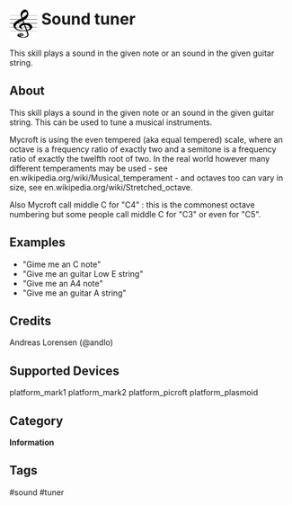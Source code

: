 # <img src='g-key.png' width='50' height='50' style='vertical-align:top'/> Sound tuner


This skill plays a sound in the given note or an sound in the given guitar string.

## About
This skill plays a sound in the given note or an sound in the given guitar string.
This can be used to tune a musical instruments.

Mycroft is using the even tempered (aka equal tempered) scale, where an octave is a
frequency ratio of exactly two and a semitone is a frequency ratio of exactly the
twelfth root of two. In the real world however many different temperaments may be
used - see en.wikipedia.org/wiki/Musical_temperament - and octaves too can vary in
size, see  en.wikipedia.org/wiki/Stretched_octave.

Also Mycroft call middle C for "C4" : this is the commonest octave numbering but some
people call middle C for "C3" or even for "C5".


## Examples
 - "Gime me an C note"
 - "Give me an guitar Low E string"
 - "Give me an A4 note"
 - "Give me an guitar A string"


## Credits
Andreas Lorensen (@andlo)


## Supported Devices
platform_mark1 platform_mark2 platform_picroft platform_plasmoid


## Category
**Information**


## Tags
#sound
#tuner
